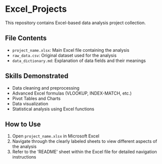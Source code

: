 # Excel_Projects
This repository contains Excel-based data analysis project collection. 


## File Contents
- `project_name.xlsx`: Main Excel file containing the analysis
- `raw_data.csv`: Original dataset used for the analysis
- `data_dictionary.md`: Explanation of data fields and their meanings


## Skills Demonstrated
- Data cleaning and preprocessing
- Advanced Excel formulas (VLOOKUP, INDEX-MATCH, etc.)
- Pivot Tables and Charts
- Data visualization
- Statistical analysis using Excel functions

## How to Use
1. Open `project_name.xlsx` in Microsoft Excel
2. Navigate through the clearly labeled sheets to view different aspects of the analysis
3. Refer to the 'README' sheet within the Excel file for detailed navigation instructions
